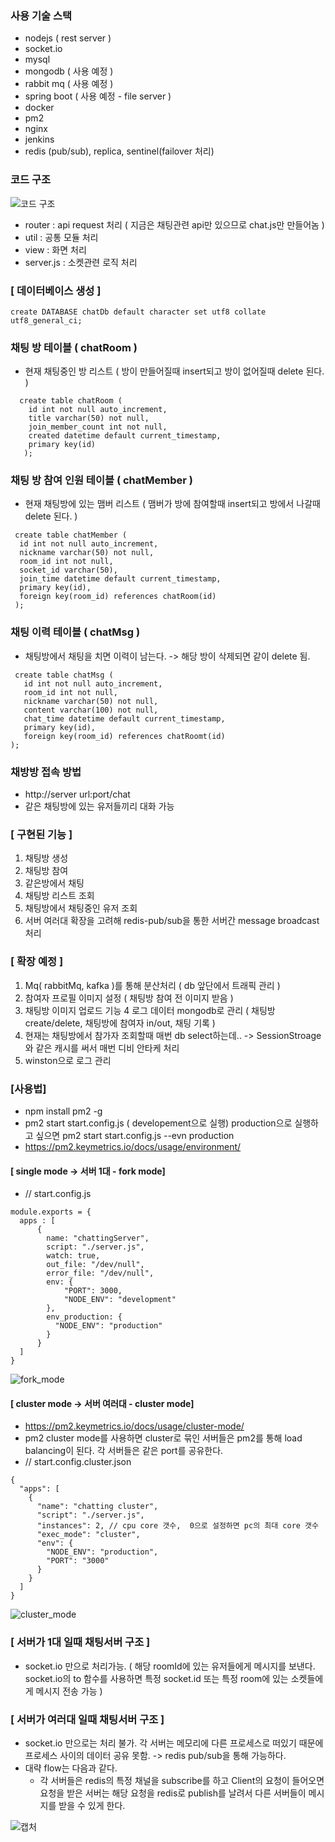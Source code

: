  
 ### 사용 기술 스택
  - nodejs ( rest server )
  - socket.io
  - mysql
  - mongodb ( 사용 예정 )
  - rabbit mq ( 사용 예정 )
  - spring boot ( 사용 예정 - file server )
  - docker 
  - pm2
  - nginx
  - jenkins
  - redis (pub/sub), replica, sentinel(failover 처리) 

### 코드 구조
 
 ![코드 구조](https://user-images.githubusercontent.com/21052356/102683665-e80f5f00-4215-11eb-8f44-3582cfe335db.PNG)
 
 - router : api request 처리 ( 지금은 채팅관련 api만 있으므로 chat.js만 만들어놈 )
 - util : 공통 모듈 처리
 - view : 화면 처리
 - server.js : 소켓관련 로직 처리

 ### [ 데이터베이스 생성 ]
 ```
 create DATABASE chatDb default character set utf8 collate utf8_general_ci;
 ```
 
 ### 채팅 방 테이블 ( chatRoom )
  - 현재 채팅중인 방 리스트 ( 방이 만들어질때 insert되고 방이 없어질때 delete 된다. )
 ```
   create table chatRoom (
     id int not null auto_increment,
     title varchar(50) not null,
     join_member_count int not null,
     created datetime default current_timestamp,
     primary key(id)
    );
 ```
 
 ### 채팅 방 참여 인원 테이블 ( chatMember )
  - 현재 채팅방에 있는 맴버 리스트 ( 맴버가 방에 참여할때 insert되고 방에서 나갈때 delete 된다. )
  ```
   create table chatMember ( 
    id int not null auto_increment,
    nickname varchar(50) not null,
    room_id int not null,
    socket_id varchar(50),
    join_time datetime default current_timestamp,
    primary key(id),
    foreign key(room_id) references chatRoom(id)
   );
  ```
 
 ### 채팅 이력 테이블 ( chatMsg )
  - 채팅방에서 채팅을 치면 이력이 남는다. -> 해당 방이 삭제되면 같이 delete 됨.
 ```
  create table chatMsg (
    id int not null auto_increment,
    room_id int not null,
    nickname varchar(50) not null,
    content varchar(100) not null,
    chat_time datetime default current_timestamp,
    primary key(id),
    foreign key(room_id) references chatRoomt(id)
 );
 ```

 
 ### 채방방 접속 방법
 - http://server url:port/chat
 - 같은 채팅방에 있는 유저들끼리 대화 가능

### [ 구현된 기능 ]
 1. 채팅방 생성
 2. 채팅방 참여
 3. 같은방에서 채팅
 4. 채팅방 리스트 조회
 5. 채팅방에서 채팅중인 유저 조회
 6. 서버 여러대 확장을 고려해 redis-pub/sub을 통한 서버간 message broadcast 처리
 
 
### [ 확장 예정 ]
 1. Mq( rabbitMq, kafka )를 통해 분산처리 ( db 앞단에서 트래픽 관리 )
 2. 참여자 프로필 이미지 설정 ( 채팅방 참여 전 이미지 받음 )
 3. 채팅방 이미지 업로드 기능
 4 로그 데이터 mongodb로 관리 ( 채팅방 create/delete,  채팅방에 참여자 in/out, 채팅 기록 )
 5. 현재는 채팅방에서 참가자 조회할때 매번 db select하는데.. ->  SessionStroage와 같은 캐시를 써서 매번 디비 안타케 처리
 6. winston으로 로그 관리
 
 
### [사용법]
 - npm install pm2 -g
 - pm2 start start.config.js  ( developement으로 실행)  production으로 실행하고 싶으면 pm2 start start.config.js --evn production
 - https://pm2.keymetrics.io/docs/usage/environment/
 
 #### [ single mode -> 서버 1대 - fork mode]
 - // start.config.js
  ```
  module.exports = {
    apps : [
        {
          name: "chattingServer",
          script: "./server.js",
          watch: true,
          out_file: "/dev/null",
          error_file: "/dev/null",
          env: {
              "PORT": 3000,
              "NODE_ENV": "development"
          },
          env_production: {
            "NODE_ENV": "production"
          }
        }
    ]
  }
  ```
  ![fork_mode](https://user-images.githubusercontent.com/21052356/102951947-e0082700-4482-11eb-8839-aae12ba54ee4.png)
  
  #### [ cluster mode -> 서버 여러대 - cluster mode]
  - https://pm2.keymetrics.io/docs/usage/cluster-mode/
  - pm2 cluster mode를 사용하면 cluster로 묶인 서버들은 pm2를 통해 load balancing이 된다. 각 서버들은 같은 port를 공유한다.
  - // start.config.cluster.json 
  ```
  {
    "apps": [
      {
        "name": "chatting cluster",
        "script": "./server.js",
        "instances": 2, // cpu core 갯수,  0으로 설정하면 pc의 최대 core 갯수
        "exec_mode": "cluster",
        "env": {
          "NODE_ENV": "production",
          "PORT": "3000"
        }
      }
    ]
  } 
  
  ```
  ![cluster_mode](https://user-images.githubusercontent.com/21052356/102952000-f57d5100-4482-11eb-8f80-6646b659ec58.png)
  
 ### [ 서버가 1대 일때 채팅서버 구조 ]
  - socket.io 만으로 처리가능. ( 해당 roomId에 있는 유저들에게 메시지를 보낸다. socket.io의 to 함수를 사용하면 특정 socket.id 또는 특정 room에 있는 소켓들에게 메시지 전송 가능 )
 
 ### [ 서버가 여러대 일때 채팅서버 구조 ]
  - socket.io 만으로는 처리 불가.  각 서버는 메모리에 다른 프로세스로 떠있기 때문에 프로세스 사이의 데이터 공유 못함.  -> redis pub/sub을 통해 가능하다.
  - 대략 flow는 다음과 같다.
    - 각 서버들은 redis의 특정 채널을 subscribe를 하고 Client의 요청이 들어오면 요청을 받은 서버는 해당 요청을 redis로 publish를 날려서 다른 서버들이 메시지를 받을 수 있게 한다.
  
![캡처](https://user-images.githubusercontent.com/21052356/102793419-37f44e80-43ed-11eb-8283-7e4ed5e90727.png)

